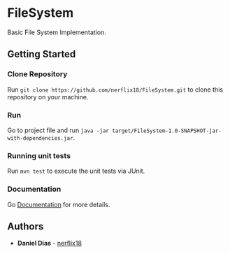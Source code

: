 # FileSystem

Basic File System Implementation.

## Getting Started

### Clone Repository

Run `git clone https://github.com/nerflix18/FileSystem.git` to clone this repository on your machine.

### Run

Go to project file and run `java -jar target/FileSystem-1.0-SNAPSHOT-jar-with-dependencies.jar`.

### Running unit tests

Run `mvn test` to execute the unit tests via JUnit.

### Documentation

Go [Documentation](Documentation) for more details.

## Authors

* **Daniel Dias** - [nerflix18](https://github.com/nerflix18)
